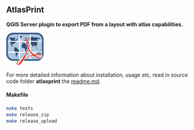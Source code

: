 ## AtlasPrint

**QGIS Server plugin to export PDF from a layout with atlas capabilities.**

![Logo of the plugin](atlasprint/icon.png)

For more detailed information about installation, usage etc, read in source code folder
 **atlasprint** the [readme.md](./atlasprint/readme.md).
 
 #### Makefile
 
 ```bash
make tests
make release_zip
make release_upload
```
